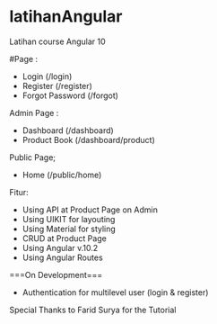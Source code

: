 # latihanAngular
Latihan course Angular 10

#Page :
- Login (/login)
- Register (/register)
- Forgot Password (/forgot)

Admin Page :
- Dashboard (/dashboard)
- Product Book (/dashboard/product)

Public Page;
- Home (/public/home)

Fitur:
- Using API at Product Page on Admin 
- Using UIKIT for layouting
- Using Material for styling
- CRUD at Product Page
- Using Angular v.10.2
- Using Angular Routes

===On Development===
- Authentication for multilevel user (login & register)


Special Thanks to Farid Surya for the Tutorial 

